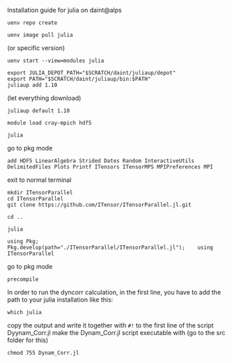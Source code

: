 Installation guide for julia on daint@alps
```shell
uenv repo create
```
```shell
uenv image pull julia
```
(or specific version)
```shell
uenv start --view=modules julia
```
```shell
export JULIA_DEPOT_PATH="$SCRATCH/daint/juliaup/depot"
export PATH="$SCRATCH/daint/juliaup/bin:$PATH"
juliaup add 1.10
```
(let everything download)
```shell
juliaup default 1.10
```
```shell
module load cray-mpich hdf5
```
```shell
julia
```
go to pkg mode
```shell
add HDF5 LinearAlgebra Strided Dates Random InteractiveUtils DelimitedFiles Plots Printf ITensors ITensorMPS MPIPreferences MPI
```
exit to normal terminal
```shell
mkdir ITensorParallel
cd ITensorParallel
git clone https://github.com/ITensor/ITensorParallel.jl.git
```
```shell
cd ..
```
```shell
julia
```
```shell
using Pkg;    Pkg.develop(path="./ITensorParallel/ITensorParallel.jl");    using ITensorParallel
```
go to pkg mode
```shell
precompile
```
In order to run the dyncorr calculation, in the first line, you have to add the path to your julia installation like this:
```shell
which julia
```
copy the output and write it together with `#!` to the first line of the script Dyynam_Corr.jl
make the Dynam_Corr.jl script executable with (go to the src folder for this)
```shell
chmod 755 Dynam_Corr.jl
```
